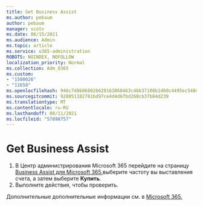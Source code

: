 ```yaml
---
title: Get Business Assist
ms.author: pebaum
author: pebaum
manager: scotv
ms.date: 06/15/2021
ms.audience: Admin
ms.topic: article
ms.service: o365-administration
ROBOTS: NOINDEX, NOFOLLOW
localization_priority: Normal
ms.collection: Adm_O365
ms.custom:
- "1500026"
- "11658"
ms.openlocfilehash: 946c7d86068026620163868463c4bb37108b1d60c4495ec548dc36043bce8414
ms.sourcegitcommit: 920051182781bd97ce4d4d6fbd268cb37b84d239
ms.translationtype: MT
ms.contentlocale: ru-RU
ms.lasthandoff: 08/11/2021
ms.locfileid: "57898757"
---
```

# <a name="get-business-assist"></a>Get Business Assist

1. В Центр администрирования Microsoft 365 перейдите на страницу [Business Assist для Microsoft 365,](https://go.microsoft.com/fwlink/p/?linkid=2158423)выберите частоту вы выставления счета, а затем выберите **Купить**.
2. Выполните действия, чтобы проверить.

Дополнительные дополнительные информации см. в [Microsoft 365.](https://docs.microsoft.com/microsoft-365/admin/misc/business-assist)